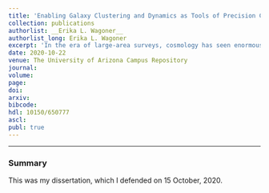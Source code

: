 ```yaml
---
title: 'Enabling Galaxy Clustering and Dynamics as Tools of Precision Cosmology'
collection: publications
authorlist: __Erika L. Wagoner__
authorlist_long: Erika L. Wagoner
excerpt: 'In the era of large-area surveys, cosmology has seen enormous growth in the amount of available data and a corresponding decrease in the statistical uncertainty of measurements made with this data. The increased precision has led to the discovery of differences between measurements based on the local versus early Universe. One of the most notable differences is a 4.4? tension between the expansion rate of the Universe measured directly with Type Ia supernovae versus that inferred from measurements of the Cosmic Microwave Background (CMB). This tension could be an exciting indication of new physics or a result of unknown systematic uncertainties becoming increasingly important as the statistical uncertainty decreases. In this dissertation, I first explore the possibility of systematic uncertainties due to various observing conditions, such as sky brightness and exposure time. Variations in these conditions lead to variations in the observed density of galaxies, which are difficult to differentiate from variations sourced by cosmology. I introduce a novel method for mitigating the impact of these observing conditions and correctly propagates the uncertainty due to the mitigation into the resulting cosmological analysis. I apply the method to Year 1 (Y1) data from the Dark Energy Survey (DES) and compare the results to the fiducial DES Y1 analysis. I find that this new method results in a modest improvement in the goodness of fit for the recovered cosmological parameters ($\Delta\chi^2=-6.5$ with no additional parameters). Second, I propose a new method for measuring the distance-redshift relation that is independent of both the distance ladder and the theoretical systematics of CMB measurements. I show that such a method is already feasible with existing data, and I forecast the constraining power of this measurement withnear-future data from the Dark Energy Spectroscopic Instrument (DESI). Without any added information, this method applied to DESI data will result in a ~1.3% measurement of the expansion rate. Adding cosmological supernova data improves the constraint to ~0.7%. This level of precision is enough to distinguish between local measurements of the expansion rate and those based on the CMB at high confidence.'
date: 2020-10-22
venue: The University of Arizona Campus Repository
journal: 
volume: 
page: 
doi: 
arxiv: 
bibcode: 
hdl: 10150/650777
ascl: 
publ: true
---
```


*****

### Summary
This was my dissertation, which I defended on 15 October, 2020.
